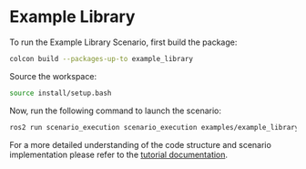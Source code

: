 # Example Library

To run the Example Library Scenario, first build the package:

```bash
colcon build --packages-up-to example_library
```

Source the workspace:

```bash
source install/setup.bash
```

Now, run the following command to launch the scenario:

```bash
ros2 run scenario_execution scenario_execution examples/example_library/scenarios/example_library.osc
```

For a more detailed understanding of the code structure and scenario implementation please refer to the [tutorial documentation](https://intellabs.github.io/scenario_execution/tutorials.html).

